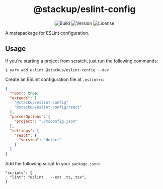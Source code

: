 <h1 align="center">@stackup/eslint-config</h1>

<div align="center">

![Build](https://github.com/rzane/eslint-config/workflows/CI/badge.svg)
![Version](https://img.shields.io/npm/v/@stackup/eslint-config)
![License](https://img.shields.io/npm/l/@stackup/eslint-config)

</div>

A metapackage for ESLint configuration.

## Usage

If you're starting a project from scratch, just run the following commands:

    $ yarn add eslint @stackup/eslint-config --dev

Create an ESLint configuration file at `.eslintrc`:

```json
{
  "root": true,
  "extends": [
    "@stackup/eslint-config"
    "@stackup/eslint-config/react"
  ],
  "parserOptions": {
    "project": "./tsconfig.json"
  },
  "settings": {
    "react": {
      "version": "detect"
    }
  }
}
```

Add the following script to your `package.json`:

```
"scripts": {
  "lint": "eslint . --ext .ts,.tsx",
}
```
